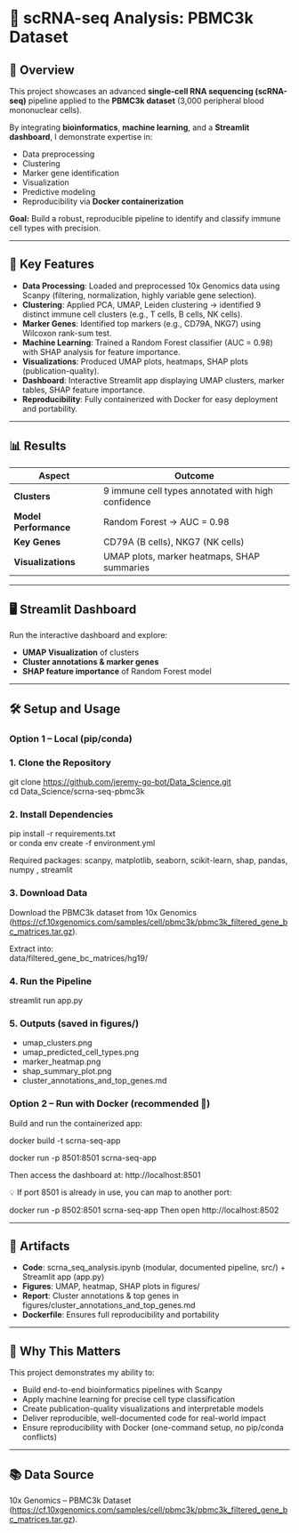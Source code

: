 # 🧫 scRNA-seq Analysis: PBMC3k Dataset

## 🚀 Overview
This project showcases an advanced **single-cell RNA sequencing (scRNA-seq)** pipeline applied to the **PBMC3k dataset** (3,000 peripheral blood mononuclear cells).  

By integrating **bioinformatics**, **machine learning**, and a **Streamlit dashboard**, I demonstrate expertise in:  
- Data preprocessing  
- Clustering  
- Marker gene identification  
- Visualization  
- Predictive modeling  
- Reproducibility via **Docker containerization**  

**Goal:** Build a robust, reproducible pipeline to identify and classify immune cell types with precision.

---

## 🔬 Key Features
- **Data Processing**: Loaded and preprocessed 10x Genomics data using Scanpy (filtering, normalization, highly variable gene selection).  
- **Clustering**: Applied PCA, UMAP, Leiden clustering → identified 9 distinct immune cell clusters (e.g., T cells, B cells, NK cells).  
- **Marker Genes**: Identified top markers (e.g., CD79A, NKG7) using Wilcoxon rank-sum test.  
- **Machine Learning**: Trained a Random Forest classifier (AUC = 0.98) with SHAP analysis for feature importance.  
- **Visualizations**: Produced UMAP plots, heatmaps, SHAP plots (publication-quality).  
- **Dashboard**: Interactive Streamlit app displaying UMAP clusters, marker tables, SHAP feature importance.  
- **Reproducibility**: Fully containerized with Docker for easy deployment and portability. 

---

## 📊 Results

| **Aspect**            | **Outcome** |
|------------------------|-------------|
| **Clusters**          | 9 immune cell types annotated with high confidence |
| **Model Performance** | Random Forest → AUC = 0.98 |
| **Key Genes**         | CD79A (B cells), NKG7 (NK cells) |
| **Visualizations**    | UMAP plots, marker heatmaps, SHAP summaries |

---

## 🖥️ Streamlit Dashboard

Run the interactive dashboard and explore:  
- **UMAP Visualization** of clusters  
- **Cluster annotations & marker genes**  
- **SHAP feature importance** of Random Forest model  

---

## 🛠️ Setup and Usage

### Option 1 – Local (pip/conda)

### 1. Clone the Repository
git clone https://github.com/jeremy-go-bot/Data_Science.git  
cd Data_Science/scrna-seq-pbmc3k  

### 2. Install Dependencies
pip install -r requirements.txt  
or
conda env create -f environment.yml

Required packages: scanpy, matplotlib, seaborn, scikit-learn, shap, pandas, numpy , streamlit

### 3. Download Data
Download the PBMC3k dataset from 10x Genomics (https://cf.10xgenomics.com/samples/cell/pbmc3k/pbmc3k_filtered_gene_bc_matrices.tar.gz).

Extract into:  
data/filtered_gene_bc_matrices/hg19/  

### 4. Run the Pipeline
streamlit run app.py

### 5. Outputs (saved in figures/)
- umap_clusters.png  
- umap_predicted_cell_types.png  
- marker_heatmap.png  
- shap_summary_plot.png  
- cluster_annotations_and_top_genes.md  

### Option 2 – Run with Docker (recommended 🚀)
Build and run the containerized app:

docker build -t scrna-seq-app

docker run -p 8501:8501 scrna-seq-app

Then access the dashboard at: http://localhost:8501

💡 If port 8501 is already in use, you can map to another port:


docker run -p 8502:8501 scrna-seq-app
Then open http://localhost:8502

---

## 📁 Artifacts
- **Code**: scrna_seq_analysis.ipynb (modular, documented pipeline, src/) + Streamlit app (app.py)  
- **Figures**: UMAP, heatmap, SHAP plots in figures/  
- **Report**: Cluster annotations & top genes in figures/cluster_annotations_and_top_genes.md  
- **Dockerfile**: Ensures full reproducibility and portability
---

## 🎯 Why This Matters
This project demonstrates my ability to:
- Build end-to-end bioinformatics pipelines with Scanpy  
- Apply machine learning for precise cell type classification  
- Create publication-quality visualizations and interpretable models  
- Deliver reproducible, well-documented code for real-world impact  
- Ensure reproducibility with Docker (one-command setup, no pip/conda conflicts)


---

## 📚 Data Source
10x Genomics – PBMC3k Dataset (https://cf.10xgenomics.com/samples/cell/pbmc3k/pbmc3k_filtered_gene_bc_matrices.tar.gz).
